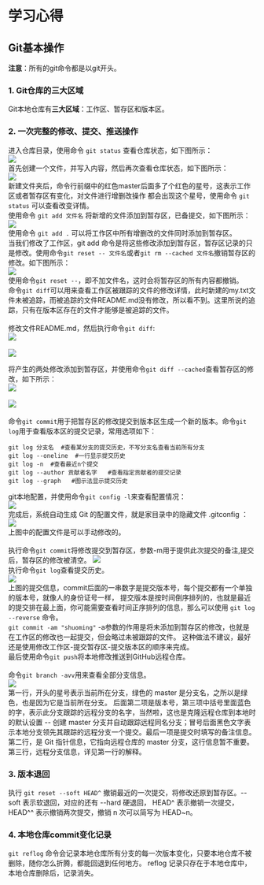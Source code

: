 # 学习心得
## Git基本操作
**注意**：所有的git命令都是以git开头。</br>
### 1. Git仓库的三大区域
Git本地仓库有**三大区域**：工作区、暂存区和版本区。</br>
### 2. 一次完整的修改、提交、推送操作
进入仓库目录，使用命令 `git status` 查看仓库状态，如下图所示：</br>
![](https://github.com/Huber-ming/Hello-world/blob/master/image/0621-1.png)</br>
首先创建一个文件，并写入内容，然后再次查看仓库状态，如下图所示：</br>
![](https://github.com/Huber-ming/Hello-world/blob/master/image/0621-2.png)</br>
新建文件夹后，命令行前缀中的红色master后面多了个红色的星号，这表示工作区或者暂存区有变化，对文件进行增删改操作
都会出现这个星号，使用命令 `git status` 可以查看改变详情。</br>
使用命令 `git add 文件名` 将新增的文件添加到暂存区，已备提交，如下图所示：</br>
![](https://github.com/Huber-ming/Hello-world/blob/master/image/0621-3.png)</br>
使用命令 `git add .` 可以将工作区中所有增删改的文件同时添加到暂存区。</br>
当我们修改了工作区，git add 命令是将这些修改添加到暂存区，暂存区记录的只是修改。使用命令`git reset -- 文件名`或者`git rm --cached 文件名`撤销暂存区的修改。如下图所示：</br>
![](https://github.com/Huber-ming/Hello-world/blob/master/image/0621-4.png)</br>
使用命令`git reset --`，即不加文件名，这时会将暂存区的所有内容都撤销。</br>
命令`git diff`可以用来查看工作区被跟踪的文件的修改详情，此时新建的my.txt文件未被追踪，而被追踪的文件README.md没有修改，所以看不到。这里所说的追踪，只有在版本区存在的文件才能够是被追踪的文件。</br>
</br>
修改文件README.md，然后执行命令`git diff`:</br>
![](https://github.com/Huber-ming/Hello-world/blob/master/image/0621-5.png)</br>
</br>
![](https://github.com/Huber-ming/Hello-world/blob/master/image/0621-6.png)</br>

将产生的两处修改添加到暂存区，并使用命令`git diff --cached`查看暂存区的修改，如下所示：</br>
![](https://github.com/Huber-ming/Hello-world/blob/master/image/0621-7.png)</br>
</br>
![](https://github.com/Huber-ming/Hello-world/blob/master/image/0621-8.png)</br>
</br>
命令`git commit`用于把暂存区的修改提交到版本区生成一个新的版本。命令`git log`用于查看版本区的提交记录，常用选项如下：</br>
```
git log 分支名  #查看某分支的提交历史，不写分支名查看当前所有分支
git log --oneline  #一行显示提交历史
git log -n  #查看最近n个提交
git log --author 贡献者名字   #查看指定贡献者的提交记录
git log --graph   #图示法显示提交历史
```
git本地配置，并使用命令`git config -l`来查看配置情况：</br>
![](https://github.com/Huber-ming/Hello-world/blob/master/image/0621-9.png)</br>
完成后，系统自动生成 Git 的配置文件，就是家目录中的隐藏文件 .gitconfig ：</br>
![](https://github.com/Huber-ming/Hello-world/blob/master/image/0621-10.png)</br>
上图中的配置文件是可以手动修改的。</br>
</br>
执行命令`git commit`将修改提交到暂存区，参数-m用于提供此次提交的备注,提交后，暂存区的修改被清空。
![](https://github.com/Huber-ming/Hello-world/blob/master/image/0621-11.png)</br>
执行命令`git log`查看提交历史。</br>
![](https://github.com/Huber-ming/Hello-world/blob/master/image/0621-12.png)</br>
上图的提交信息，commit后面的一串数字是提交版本号，每个提交都有一个单独的版本号，就像人的身份证号一样，
提交版本是按时间倒序排列的，也就是最近的提交排在最上面，你可能需要查看时间正序排列的信息，那么可以使用 `git log --reverse` 命令。</br>
`git commit -am "shuoming"` -a参数的作用是将未添加到暂存区的修改，也就是在工作区的修改也一起提交，但会略过未被跟踪的文件。
这种做法不建议，最好还是使用修改工作区-提交暂存区-提交版本区的顺序来完成。</br>
最后使用命令`git push`将本地修改推送到GitHub远程仓库。</br>
</br>
命令`git branch -avv`用来查看全部分支信息。</br>
![](https://github.com/Huber-ming/Hello-world/blob/master/image/0621-13.png)</br>
第一行，开头的星号表示当前所在分支，绿色的 master 是分支名，之所以是绿色，也是因为它是当前所在分支。
后面第二项是版本号，第三项中括号里面蓝色的字，表示此分支跟踪的远程分支的名字，当然啦，这也是克隆远程仓库到本地时的默认设置 -- 创建 master 分支并自动跟踪远程同名分支；冒号后面黑色文字表示本地分支领先其跟踪的远程分支一个提交。最后一项是提交时填写的备注信息。</br>
第二行，是 Git 指针信息，它指向远程仓库的 master 分支，这行信息暂不重要。</br>
第三行，远程分支信息，详见第一行的解释。</br>
### 3. 版本退回
执行 `git reset --soft HEAD^` 撤销最近的一次提交，将修改还原到暂存区。--soft 表示软退回，对应的还有 --hard 硬退回，
HEAD^ 表示撤销一次提交，HEAD^^ 表示撤销两次提交，撤销 n 次可以简写为 HEAD~n。
### 4. 本地仓库commit变化记录
`git reflog` 命令会记录本地仓库所有分支的每一次版本变化，只要本地仓库不被删除，随你怎么折腾，都能回退到任何地方。
reflog 记录只存在于本地仓库中，本地仓库删除后，记录消失。</br>
 




